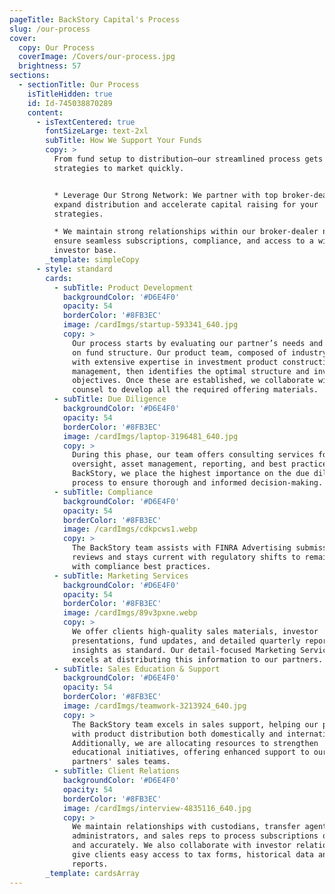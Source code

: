 ```yaml
---
pageTitle: BackStory Capital's Process
slug: /our-process
cover:
  copy: Our Process
  coverImage: /Covers/our-process.jpg
  brightness: 57
sections:
  - sectionTitle: Our Process
    isTitleHidden: true
    id: Id-745038870289
    content:
      - isTextCentered: true
        fontSizeLarge: text-2xl
        subTitle: How We Support Your Funds
        copy: >
          From fund setup to distribution—our streamlined process gets your
          strategies to market quickly.


          * Leverage Our Strong Network: We partner with top broker-dealers to
          expand distribution and accelerate capital raising for your
          strategies.

          * We maintain strong relationships within our broker-dealer network to
          ensure seamless subscriptions, compliance, and access to a wider
          investor base.
        _template: simpleCopy
      - style: standard
        cards:
          - subTitle: Product Development
            backgroundColor: '#D6E4F0'
            opacity: 54
            borderColor: '#8FB3EC'
            image: /cardImgs/startup-593341_640.jpg
            copy: >
              Our process starts by evaluating our partner’s needs and advising
              on fund structure. Our product team, composed of industry veterans
              with extensive expertise in investment product construction and
              management, then identifies the optimal structure and investment
              objectives. Once these are established, we collaborate with legal
              counsel to develop all the required offering materials.
          - subTitle: Due Diligence
            backgroundColor: '#D6E4F0'
            opacity: 54
            borderColor: '#8FB3EC'
            image: /cardImgs/laptop-3196481_640.jpg
            copy: >
              During this phase, our team offers consulting services for
              oversight, asset management, reporting, and best practices. At
              BackStory, we place the highest importance on the due diligence
              process to ensure thorough and informed decision-making.
          - subTitle: Compliance
            backgroundColor: '#D6E4F0'
            opacity: 54
            borderColor: '#8FB3EC'
            image: /cardImgs/cdkpcws1.webp
            copy: >
              The BackStory team assists with FINRA Advertising submissions and
              reviews and stays current with regulatory shifts to remain in line
              with compliance best practices.
          - subTitle: Marketing Services
            backgroundColor: '#D6E4F0'
            opacity: 54
            borderColor: '#8FB3EC'
            image: /cardImgs/89v3pxne.webp
            copy: >
              We offer clients high-quality sales materials, investor
              presentations, fund updates, and detailed quarterly reports with
              insights as standard. Our detail-focused Marketing Services team
              excels at distributing this information to our partners.
          - subTitle: Sales Education & Support
            backgroundColor: '#D6E4F0'
            opacity: 54
            borderColor: '#8FB3EC'
            image: /cardImgs/teamwork-3213924_640.jpg
            copy: >
              The BackStory team excels in sales support, helping our partners
              with product distribution both domestically and internationally.
              Additionally, we are allocating resources to strengthen
              educational initiatives, offering enhanced support to our
              partners' sales teams.
          - subTitle: Client Relations
            backgroundColor: '#D6E4F0'
            opacity: 54
            borderColor: '#8FB3EC'
            image: /cardImgs/interview-4835116_640.jpg
            copy: >
              We maintain relationships with custodians, transfer agents,
              administrators, and sales reps to process subscriptions quickly
              and accurately. We also collaborate with investor relations to
              give clients easy access to tax forms, historical data and fund
              reports.
        _template: cardsArray
---
```


